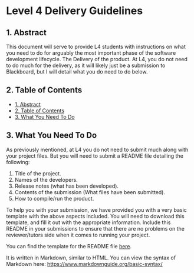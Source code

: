 # Level 4 Delivery Guidelines

## 1. Abstract

This document will serve to provide L4 students with instructions on what you need to do for arguably the most important phase of the software development lifecycle. The Delivery of the product. At L4, you do not need to do much for the delivery, as it will likely just be a submission to Blackboard, but I will detail what you do need to do below. 

## 2. Table of Contents

- [1. Abstract](#1-abstract)
- [2. Table of Contents](#2-table-of-contents)
- [3. What You Need To Do](#3-what-you-need-to-do)

## 3. What You Need To Do

As previously mentioned, at L4 you do not need to submit much along with your project files. But you will need to submit a README file detailing the following:

1. Title of the project.
2. Names of the developers.
3. Release notes (what has been developed).
4. Contents of the submission (What files have been submitted).
5. How to compile/run the product.

To help you with your submission, we have provided you with a very basic template with the above aspects included. You will need to download this template, and fill it out with the appropriate information. Include this README in your submissions to ensure that there are no problems on the reviewer/tutors side when it comes to running your project.

You can find the template for the README file [here](../README-Template.md).

It is written in Markdown, similar to HTML. You can view the syntax of Markdown here:
https://www.markdownguide.org/basic-syntax/
